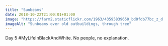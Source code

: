 ```yaml
---
title: "Sunbeams"
date: 2018-10-22T21:00:01+01:00
image: "https://farm2.staticflickr.com/1963/43595839650_bd0fdb77bc_z_d.jpg"
imageAlt: "Sunbeams over old outbuildings, through tree"
---
```


Day 5 #MyLifeInBlackAndWhite. No people, no explanation.
